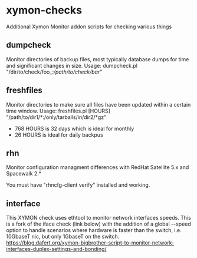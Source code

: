 # xymon-checks
Additional Xymon Monitor addon scripts for checking various things

## dumpcheck
Monitor directories of backup files, most typically database dumps for time and significant changes in size.
Usage: dumpcheck.pl "/dir/to/check/foo_*:/path/to/check/bar*"

## freshfiles
Monitor directories to make sure all files have been updated within a certain time window.
Usage: freshfiles.pl [HOURS] "/path/to/dir1/*:/only/tarballs/in/dir2/*gz"
- 768 HOURS is 32 days which is ideal for monthly
- 26 HOURS is ideal for daily backpus


## rhn
Monitor configuration managment differences with RedHat Satellite 5.x and Spacewalk 2.*

You must have "rhncfg-client verify" installed and working.

## interface
This XYMON check uses ethtool to monitor network interfaces speeds. This is a fork of the iface check (link below) with the addition of a global --speed option to handle scenarios where hardware is faster than the switch, i.e. 10GbaseT nic, but only 1GbaseT on the switch.
https://blog.dafert.org/xymon-bigbrother-script-to-monitor-network-interfaces-duplex-settings-and-bonding/

